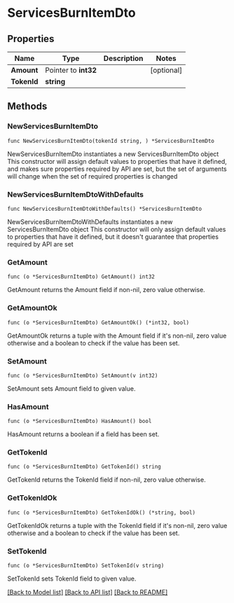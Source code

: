 # ServicesBurnItemDto

## Properties

Name | Type | Description | Notes
------------ | ------------- | ------------- | -------------
**Amount** | Pointer to **int32** |  | [optional] 
**TokenId** | **string** |  | 

## Methods

### NewServicesBurnItemDto

`func NewServicesBurnItemDto(tokenId string, ) *ServicesBurnItemDto`

NewServicesBurnItemDto instantiates a new ServicesBurnItemDto object
This constructor will assign default values to properties that have it defined,
and makes sure properties required by API are set, but the set of arguments
will change when the set of required properties is changed

### NewServicesBurnItemDtoWithDefaults

`func NewServicesBurnItemDtoWithDefaults() *ServicesBurnItemDto`

NewServicesBurnItemDtoWithDefaults instantiates a new ServicesBurnItemDto object
This constructor will only assign default values to properties that have it defined,
but it doesn't guarantee that properties required by API are set

### GetAmount

`func (o *ServicesBurnItemDto) GetAmount() int32`

GetAmount returns the Amount field if non-nil, zero value otherwise.

### GetAmountOk

`func (o *ServicesBurnItemDto) GetAmountOk() (*int32, bool)`

GetAmountOk returns a tuple with the Amount field if it's non-nil, zero value otherwise
and a boolean to check if the value has been set.

### SetAmount

`func (o *ServicesBurnItemDto) SetAmount(v int32)`

SetAmount sets Amount field to given value.

### HasAmount

`func (o *ServicesBurnItemDto) HasAmount() bool`

HasAmount returns a boolean if a field has been set.

### GetTokenId

`func (o *ServicesBurnItemDto) GetTokenId() string`

GetTokenId returns the TokenId field if non-nil, zero value otherwise.

### GetTokenIdOk

`func (o *ServicesBurnItemDto) GetTokenIdOk() (*string, bool)`

GetTokenIdOk returns a tuple with the TokenId field if it's non-nil, zero value otherwise
and a boolean to check if the value has been set.

### SetTokenId

`func (o *ServicesBurnItemDto) SetTokenId(v string)`

SetTokenId sets TokenId field to given value.



[[Back to Model list]](../README.md#documentation-for-models) [[Back to API list]](../README.md#documentation-for-api-endpoints) [[Back to README]](../README.md)


